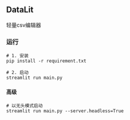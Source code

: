 ## DataLit
轻量csv编辑器


### 运行

```shell
# 1. 安装
pip install -r requirement.txt
```
```shell
# 2. 启动
streamlit run main.py
```

#### 高级
```shell
# 以无头模式启动
streamlit run main.py --server.headless=True
```
